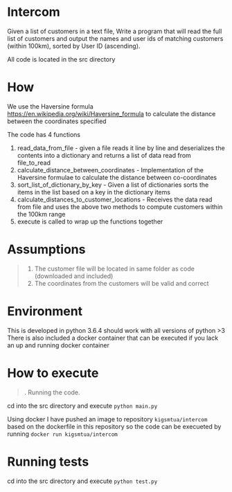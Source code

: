 # Intercom
Given a list of customers in a text file, Write a program that will read the full list of customers and output the names and user ids of matching customers (within 100km), sorted by User ID (ascending).</br>


All code is located in the src directory

# How

We use the Haversine formula https://en.wikipedia.org/wiki/Haversine_formula to calculate the distance between the coordinates specified </br>

The code has 4 functions
1. read_data_from_file - given a file reads it line by line and deserializes the contents into a dictionary and returns a list of data read from file_to_read
2. calculate_distance_between_coordinates - Implementation of the  Haversine formulae to calculate the distance between co-coordinates
3. sort_list_of_dictionary_by_key - Given a list of dictionaries sorts the items in the list based on a key in the dictionary items
4. calculate_distances_to_customer_locations - Receives the data read from file and uses the above two methods to compute customers within the 100km range
5. execute is called to wrap up the functions together


# Assumptions
>1. The customer file will be located in same folder as code (downloaded and included)
>2. The coordinates from the customers will be valid and correct

# Environment
This is developed in python 3.6.4 should work with all versions of python >3 </br>
There is also included a docker container that can be executed if  you lack an up and running docker container

# How to execute
>. Running the code.

cd into the src directory and execute ``` python main.py ``` </br>

Using docker I have pushed an image to repository `kigsmtua/intercom` based on the dockerfile in this repository so the code can be execueted by running
```docker run kigsmtua/intercom```


# Running tests

cd into the src directory and execute ```python test.py```
